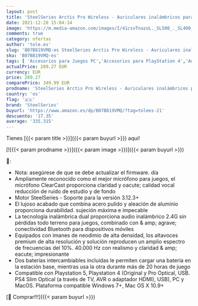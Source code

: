 ```yaml
---
layout: post
title: 'SteelSeries Arctis Pro Wireless - Auriculares inalámbricos para juegos  2.4 G & amp; amp; bluetooth  - Controladores de altavoz de alta resolución - Para PC  PS5 y PS4 - Negro'
date: 2021-12-28 15:04:14
image: 'https://m.media-amazon.com/images/I/41csvTnazoL._SL500_._SL400_.jpg'
comments: true
category: ofertas
author: 'tole.es'
slug: 'B07B819VMQ-es SteelSeries Arctis Pro Wireless - Auriculares inalámbricos...'
sku: 'B07B819VMQ-es'
tags: [ 'Accesorios para Juegos PC','Accesorios para PlayStation 4','Auriculares gaming con micrófono para PlayStation 4','Electrónica','Hardware y juegos para PlayStation 4','Juegos y Accesorios para PC','Videojuegos','ps4','ps5','steelseries', ]
actualPrice: 289.27 EUR
currency: EUR
price: 289.27
comparePrice: 349.99 EUR
prodname: 'SteelSeries Arctis Pro Wireless - Auriculares inalámbricos para juegos  2.4 G & amp; amp; bluetooth  - Controladores de altavoz de alta resolución - Para PC  PS5 y PS4 - Negro'
country: 'es'
flag: '🇪🇸'
brand: 'SteelSeries'
buyurl: 'https://www.amazon.es/dp/B07B819VMQ/?tag=tolees-21'
descuento: '17.35'
average: '335.315'
---
```


Tienes [{{< param title >}}]({{< param buyurl >}}) aqui!

[![{{< param prodname >}}]({{< param image >}})]({{< param buyurl >}})

🔎:

- Nota: asegúrese de que se debe actualizar el firmware. día
- Ampliamente reconocido como el mejor micrófono para juegos, el micrófono ClearCast proporciona claridad y oacute; calidad vocal reducción de ruido de estudio y de fondo
- Motor SteelSeries - Soporte para la versión 3.12.3+
- El lujoso acabado que combina acero pulido y aleación de aluminio proporciona durabilidad. sujeción máxima e impecable
- La tecnología inalámbrica dual proporciona audio inalámbrico 2.4G sin pérdidas todo terreno para juegos, combinado con & amp; agrave; conectividad Bluetooth para dispositivos móviles
- Equipados con imanes de neodimio de alta densidad, los altavoces premium de alta resolución y solución reproducen un amplio espectro de frecuencias del 10%. 40.000 Hz con realismo y claridad & amp; eacute; impresionante
- Dos baterías intercambiables incluidas le permiten cargar una batería en la estación base, mientras usa la otra durante más de 20 horas de juego
- Compatible con Playstation 5, Playstation 4 (Original y Pro Optical, USB. PS4 Slim Optical (a través de TV, AVR o adaptador HDMI), USB), PC y MacOS. Plataforma compatible Windows 7+, Mac OS X 10.9+

[🛒 Comprar!!!]({{< param buyurl >}})
